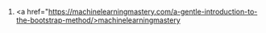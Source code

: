 1. <a href="https://machinelearningmastery.com/a-gentle-introduction-to-the-bootstrap-method/>machinelearningmastery</a>
